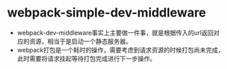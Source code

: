 # webpack-simple-dev-middleware

- webpack-dev-middleware事实上主要做一件事，就是根据传入的url返回对应的资源，相当于是启动一个静态服务器。  
- webpack打包是一个耗时的操作，需要考虑到请求资源的时候打包尚未完成，此时需要将请求挂起等待打包完成进行下一步操作。